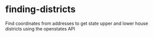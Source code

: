 # finding-districts
 Find coordinates from addresses to get state upper and lower house districts using the openstates API

